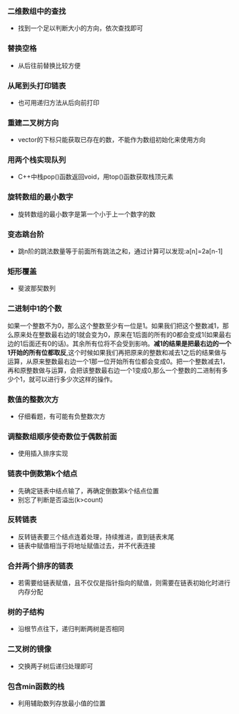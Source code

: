### 二维数组中的查找
- 找到一个足以判断大小的方向，依次查找即可

### 替换空格
- 从后往前替换比较方便

### 从尾到头打印链表
- 也可用递归方法从后向前打印

### 重建二叉树方向
- vector的下标只能获取已存在的数，不能作为数组初始化来使用方向

### 用两个栈实现队列
- C++中栈pop()函数返回void，用top()函数获取栈顶元素

### 旋转数组的最小数字
- 旋转数组的最小数字是第一个小于上一个数字的数

### 变态跳台阶
- 跳n阶的跳法数量等于前面所有跳法之和，通过计算可以发现:a[n]=2a[n-1]

### 矩形覆盖
- 斐波那契数列

### 二进制中1的个数
如果一个整数不为0，那么这个整数至少有一位是1。如果我们把这个整数减1，那么原来处在整数最右边的1就会变为0，原来在1后面的所有的0都会变成1(如果最右边的1后面还有0的话)。其余所有位将不会受到影响。**减1的结果是把最右边的一个1开始的所有位都取反**,这个时候如果我们再把原来的整数和减去1之后的结果做与运算，从原来整数最右边一个1那一位开始所有位都会变成0。把一个整数减去1，再和原整数做与运算，会把该整数最右边一个1变成0,那么一个整数的二进制有多少个1，就可以进行多少次这样的操作。

### 数值的整数次方
- 仔细看题，有可能有负整数次方

### 调整数组顺序使奇数位于偶数前面
- 使用插入排序实现

### 链表中倒数第k个结点
- 先确定链表中结点输了，再确定倒数第k个结点位置
- 别忘了判断是否溢出(k>count)

### 反转链表
- 反转链表要三个结点连着处理，持续推进，直到链表末尾
- 链表中赋值相当于将地址赋值过去，并不代表连接

### 合并两个排序的链表
- 若需要给链表赋值，且不仅仅是指针指向的赋值，则需要在链表初始化时进行内存分配

### 树的子结构
- 沿根节点往下，递归判断两树是否相同

### 二叉树的镜像
- 交换两子树后递归处理即可

### 包含min函数的栈
- 利用辅助数列存放最小值的位置